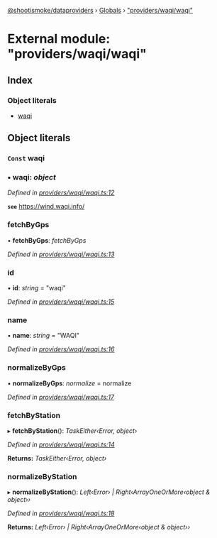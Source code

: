 [@shootismoke/dataproviders](../README.md) › [Globals](../globals.md) › ["providers/waqi/waqi"](_providers_waqi_waqi_.md)

# External module: "providers/waqi/waqi"

## Index

### Object literals

* [waqi](_providers_waqi_waqi_.md#const-waqi)

## Object literals

### `Const` waqi

### ▪ **waqi**: *object*

*Defined in [providers/waqi/waqi.ts:12](https://github.com/shootismoke/common/blob/3cf9705/packages/dataproviders/src/providers/waqi/waqi.ts#L12)*

**`see`** https://wind.waqi.info/

###  fetchByGps

• **fetchByGps**: *fetchByGps*

*Defined in [providers/waqi/waqi.ts:13](https://github.com/shootismoke/common/blob/3cf9705/packages/dataproviders/src/providers/waqi/waqi.ts#L13)*

###  id

• **id**: *string* = "waqi"

*Defined in [providers/waqi/waqi.ts:15](https://github.com/shootismoke/common/blob/3cf9705/packages/dataproviders/src/providers/waqi/waqi.ts#L15)*

###  name

• **name**: *string* = "WAQI"

*Defined in [providers/waqi/waqi.ts:16](https://github.com/shootismoke/common/blob/3cf9705/packages/dataproviders/src/providers/waqi/waqi.ts#L16)*

###  normalizeByGps

• **normalizeByGps**: *normalize* = normalize

*Defined in [providers/waqi/waqi.ts:17](https://github.com/shootismoke/common/blob/3cf9705/packages/dataproviders/src/providers/waqi/waqi.ts#L17)*

###  fetchByStation

▸ **fetchByStation**(): *TaskEither‹Error, object›*

*Defined in [providers/waqi/waqi.ts:14](https://github.com/shootismoke/common/blob/3cf9705/packages/dataproviders/src/providers/waqi/waqi.ts#L14)*

**Returns:** *TaskEither‹Error, object›*

###  normalizeByStation

▸ **normalizeByStation**(): *Left‹Error› | Right‹ArrayOneOrMore‹object & object››*

*Defined in [providers/waqi/waqi.ts:18](https://github.com/shootismoke/common/blob/3cf9705/packages/dataproviders/src/providers/waqi/waqi.ts#L18)*

**Returns:** *Left‹Error› | Right‹ArrayOneOrMore‹object & object››*
